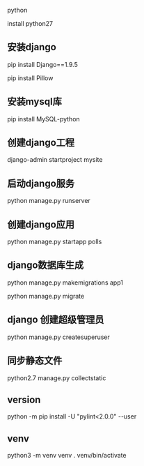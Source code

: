 python

install python27

## 安装django
pip install Django==1.9.5

pip install Pillow

## 安装mysql库
pip install MySQL-python

## 创建django工程
django-admin startproject mysite

## 启动django服务
python manage.py runserver

## 创建django应用
python manage.py startapp polls

## django数据库生成
python manage.py makemigrations app1

python manage.py migrate

## django 创建超级管理员
python manage.py createsuperuser

## 同步静态文件
python2.7 manage.py collectstatic

## version
python -m pip install -U "pylint<2.0.0" --user

## venv
python3 -m venv venv
. venv/bin/activate

